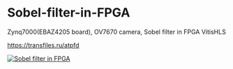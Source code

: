 # Sobel-filter-in-FPGA

Zynq7000(EBAZ4205 board), OV7670 camera, Sobel filter in FPGA VitisHLS

https://transfiles.ru/atpfd



[![Sobel filter in FPGA](https://i9.ytimg.com/vi_webp/I7Awfnm8Etk/mq2.webp?sqp=CPzyraIG-oaymwEmCMACELQB8quKqQMa8AEB-AHUBoAC4AOKAgwIABABGFUgXChlMA8=&rs=AOn4CLArgRAaANp8W9Cxr0IWrGxJztcYjw)](https://www.youtube.com/watch?v=I7Awfnm8Etk)




